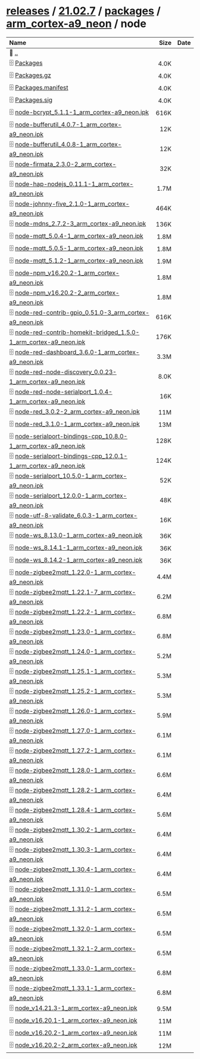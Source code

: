 ---
---

# [releases](/releases/) / [21.02.7](/releases/21.02.7/) / [packages](/releases/21.02.7/packages/) / [arm_cortex-a9_neon](/releases/21.02.7/packages/arm_cortex-a9_neon/) / node


| Name | Size | Date |
|:---|---:|---|
| 📁 [..](../) | | |
| 🗄️ [Packages](./Packages) | 4.0K | |
| 🗄️ [Packages.gz](./Packages.gz) | 4.0K | |
| 🗄️ [Packages.manifest](./Packages.manifest) | 4.0K | |
| 🗄️ [Packages.sig](./Packages.sig) | 4.0K | |
| 🗄️ [node-bcrypt_5.1.1-1_arm_cortex-a9_neon.ipk](./node-bcrypt_5.1.1-1_arm_cortex-a9_neon.ipk) | 616K | |
| 🗄️ [node-bufferutil_4.0.7-1_arm_cortex-a9_neon.ipk](./node-bufferutil_4.0.7-1_arm_cortex-a9_neon.ipk) | 12K | |
| 🗄️ [node-bufferutil_4.0.8-1_arm_cortex-a9_neon.ipk](./node-bufferutil_4.0.8-1_arm_cortex-a9_neon.ipk) | 12K | |
| 🗄️ [node-firmata_2.3.0-2_arm_cortex-a9_neon.ipk](./node-firmata_2.3.0-2_arm_cortex-a9_neon.ipk) | 32K | |
| 🗄️ [node-hap-nodejs_0.11.1-1_arm_cortex-a9_neon.ipk](./node-hap-nodejs_0.11.1-1_arm_cortex-a9_neon.ipk) | 1.7M | |
| 🗄️ [node-johnny-five_2.1.0-1_arm_cortex-a9_neon.ipk](./node-johnny-five_2.1.0-1_arm_cortex-a9_neon.ipk) | 464K | |
| 🗄️ [node-mdns_2.7.2-3_arm_cortex-a9_neon.ipk](./node-mdns_2.7.2-3_arm_cortex-a9_neon.ipk) | 136K | |
| 🗄️ [node-mqtt_5.0.4-1_arm_cortex-a9_neon.ipk](./node-mqtt_5.0.4-1_arm_cortex-a9_neon.ipk) | 1.8M | |
| 🗄️ [node-mqtt_5.0.5-1_arm_cortex-a9_neon.ipk](./node-mqtt_5.0.5-1_arm_cortex-a9_neon.ipk) | 1.8M | |
| 🗄️ [node-mqtt_5.1.2-1_arm_cortex-a9_neon.ipk](./node-mqtt_5.1.2-1_arm_cortex-a9_neon.ipk) | 1.9M | |
| 🗄️ [node-npm_v16.20.2-1_arm_cortex-a9_neon.ipk](./node-npm_v16.20.2-1_arm_cortex-a9_neon.ipk) | 1.8M | |
| 🗄️ [node-npm_v16.20.2-2_arm_cortex-a9_neon.ipk](./node-npm_v16.20.2-2_arm_cortex-a9_neon.ipk) | 1.8M | |
| 🗄️ [node-red-contrib-gpio_0.51.0-3_arm_cortex-a9_neon.ipk](./node-red-contrib-gpio_0.51.0-3_arm_cortex-a9_neon.ipk) | 616K | |
| 🗄️ [node-red-contrib-homekit-bridged_1.5.0-1_arm_cortex-a9_neon.ipk](./node-red-contrib-homekit-bridged_1.5.0-1_arm_cortex-a9_neon.ipk) | 176K | |
| 🗄️ [node-red-dashboard_3.6.0-1_arm_cortex-a9_neon.ipk](./node-red-dashboard_3.6.0-1_arm_cortex-a9_neon.ipk) | 3.3M | |
| 🗄️ [node-red-node-discovery_0.0.23-1_arm_cortex-a9_neon.ipk](./node-red-node-discovery_0.0.23-1_arm_cortex-a9_neon.ipk) | 8.0K | |
| 🗄️ [node-red-node-serialport_1.0.4-1_arm_cortex-a9_neon.ipk](./node-red-node-serialport_1.0.4-1_arm_cortex-a9_neon.ipk) | 16K | |
| 🗄️ [node-red_3.0.2-2_arm_cortex-a9_neon.ipk](./node-red_3.0.2-2_arm_cortex-a9_neon.ipk) | 11M | |
| 🗄️ [node-red_3.1.0-1_arm_cortex-a9_neon.ipk](./node-red_3.1.0-1_arm_cortex-a9_neon.ipk) | 13M | |
| 🗄️ [node-serialport-bindings-cpp_10.8.0-1_arm_cortex-a9_neon.ipk](./node-serialport-bindings-cpp_10.8.0-1_arm_cortex-a9_neon.ipk) | 128K | |
| 🗄️ [node-serialport-bindings-cpp_12.0.1-1_arm_cortex-a9_neon.ipk](./node-serialport-bindings-cpp_12.0.1-1_arm_cortex-a9_neon.ipk) | 124K | |
| 🗄️ [node-serialport_10.5.0-1_arm_cortex-a9_neon.ipk](./node-serialport_10.5.0-1_arm_cortex-a9_neon.ipk) | 52K | |
| 🗄️ [node-serialport_12.0.0-1_arm_cortex-a9_neon.ipk](./node-serialport_12.0.0-1_arm_cortex-a9_neon.ipk) | 48K | |
| 🗄️ [node-utf-8-validate_6.0.3-1_arm_cortex-a9_neon.ipk](./node-utf-8-validate_6.0.3-1_arm_cortex-a9_neon.ipk) | 16K | |
| 🗄️ [node-ws_8.13.0-1_arm_cortex-a9_neon.ipk](./node-ws_8.13.0-1_arm_cortex-a9_neon.ipk) | 36K | |
| 🗄️ [node-ws_8.14.1-1_arm_cortex-a9_neon.ipk](./node-ws_8.14.1-1_arm_cortex-a9_neon.ipk) | 36K | |
| 🗄️ [node-ws_8.14.2-1_arm_cortex-a9_neon.ipk](./node-ws_8.14.2-1_arm_cortex-a9_neon.ipk) | 36K | |
| 🗄️ [node-zigbee2mqtt_1.22.0-1_arm_cortex-a9_neon.ipk](./node-zigbee2mqtt_1.22.0-1_arm_cortex-a9_neon.ipk) | 4.4M | |
| 🗄️ [node-zigbee2mqtt_1.22.1-7_arm_cortex-a9_neon.ipk](./node-zigbee2mqtt_1.22.1-7_arm_cortex-a9_neon.ipk) | 6.2M | |
| 🗄️ [node-zigbee2mqtt_1.22.2-1_arm_cortex-a9_neon.ipk](./node-zigbee2mqtt_1.22.2-1_arm_cortex-a9_neon.ipk) | 6.8M | |
| 🗄️ [node-zigbee2mqtt_1.23.0-1_arm_cortex-a9_neon.ipk](./node-zigbee2mqtt_1.23.0-1_arm_cortex-a9_neon.ipk) | 6.8M | |
| 🗄️ [node-zigbee2mqtt_1.24.0-1_arm_cortex-a9_neon.ipk](./node-zigbee2mqtt_1.24.0-1_arm_cortex-a9_neon.ipk) | 5.2M | |
| 🗄️ [node-zigbee2mqtt_1.25.1-1_arm_cortex-a9_neon.ipk](./node-zigbee2mqtt_1.25.1-1_arm_cortex-a9_neon.ipk) | 5.3M | |
| 🗄️ [node-zigbee2mqtt_1.25.2-1_arm_cortex-a9_neon.ipk](./node-zigbee2mqtt_1.25.2-1_arm_cortex-a9_neon.ipk) | 5.3M | |
| 🗄️ [node-zigbee2mqtt_1.26.0-1_arm_cortex-a9_neon.ipk](./node-zigbee2mqtt_1.26.0-1_arm_cortex-a9_neon.ipk) | 5.9M | |
| 🗄️ [node-zigbee2mqtt_1.27.0-1_arm_cortex-a9_neon.ipk](./node-zigbee2mqtt_1.27.0-1_arm_cortex-a9_neon.ipk) | 6.1M | |
| 🗄️ [node-zigbee2mqtt_1.27.2-1_arm_cortex-a9_neon.ipk](./node-zigbee2mqtt_1.27.2-1_arm_cortex-a9_neon.ipk) | 6.1M | |
| 🗄️ [node-zigbee2mqtt_1.28.0-1_arm_cortex-a9_neon.ipk](./node-zigbee2mqtt_1.28.0-1_arm_cortex-a9_neon.ipk) | 6.6M | |
| 🗄️ [node-zigbee2mqtt_1.28.2-1_arm_cortex-a9_neon.ipk](./node-zigbee2mqtt_1.28.2-1_arm_cortex-a9_neon.ipk) | 6.4M | |
| 🗄️ [node-zigbee2mqtt_1.28.4-1_arm_cortex-a9_neon.ipk](./node-zigbee2mqtt_1.28.4-1_arm_cortex-a9_neon.ipk) | 5.6M | |
| 🗄️ [node-zigbee2mqtt_1.30.2-1_arm_cortex-a9_neon.ipk](./node-zigbee2mqtt_1.30.2-1_arm_cortex-a9_neon.ipk) | 6.4M | |
| 🗄️ [node-zigbee2mqtt_1.30.3-1_arm_cortex-a9_neon.ipk](./node-zigbee2mqtt_1.30.3-1_arm_cortex-a9_neon.ipk) | 6.4M | |
| 🗄️ [node-zigbee2mqtt_1.30.4-1_arm_cortex-a9_neon.ipk](./node-zigbee2mqtt_1.30.4-1_arm_cortex-a9_neon.ipk) | 6.4M | |
| 🗄️ [node-zigbee2mqtt_1.31.0-1_arm_cortex-a9_neon.ipk](./node-zigbee2mqtt_1.31.0-1_arm_cortex-a9_neon.ipk) | 6.5M | |
| 🗄️ [node-zigbee2mqtt_1.31.2-1_arm_cortex-a9_neon.ipk](./node-zigbee2mqtt_1.31.2-1_arm_cortex-a9_neon.ipk) | 6.5M | |
| 🗄️ [node-zigbee2mqtt_1.32.0-1_arm_cortex-a9_neon.ipk](./node-zigbee2mqtt_1.32.0-1_arm_cortex-a9_neon.ipk) | 6.5M | |
| 🗄️ [node-zigbee2mqtt_1.32.1-2_arm_cortex-a9_neon.ipk](./node-zigbee2mqtt_1.32.1-2_arm_cortex-a9_neon.ipk) | 6.5M | |
| 🗄️ [node-zigbee2mqtt_1.33.0-1_arm_cortex-a9_neon.ipk](./node-zigbee2mqtt_1.33.0-1_arm_cortex-a9_neon.ipk) | 6.8M | |
| 🗄️ [node-zigbee2mqtt_1.33.1-1_arm_cortex-a9_neon.ipk](./node-zigbee2mqtt_1.33.1-1_arm_cortex-a9_neon.ipk) | 6.8M | |
| 🗄️ [node_v14.21.3-1_arm_cortex-a9_neon.ipk](./node_v14.21.3-1_arm_cortex-a9_neon.ipk) | 9.5M | |
| 🗄️ [node_v16.20.1-1_arm_cortex-a9_neon.ipk](./node_v16.20.1-1_arm_cortex-a9_neon.ipk) | 11M | |
| 🗄️ [node_v16.20.2-1_arm_cortex-a9_neon.ipk](./node_v16.20.2-1_arm_cortex-a9_neon.ipk) | 11M | |
| 🗄️ [node_v16.20.2-2_arm_cortex-a9_neon.ipk](./node_v16.20.2-2_arm_cortex-a9_neon.ipk) | 12M | |


